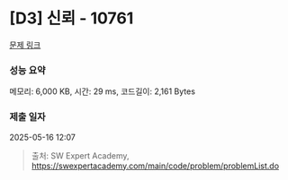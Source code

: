 # [D3] 신뢰 - 10761 

[문제 링크](https://swexpertacademy.com/main/code/problem/problemDetail.do?contestProbId=AXSVc1TqEAYDFAQT) 

### 성능 요약

메모리: 6,000 KB, 시간: 29 ms, 코드길이: 2,161 Bytes

### 제출 일자

2025-05-16 12:07



> 출처: SW Expert Academy, https://swexpertacademy.com/main/code/problem/problemList.do